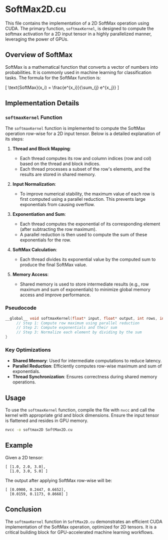 # SoftMax2D.cu

This file contains the implementation of a 2D SoftMax operation using CUDA. The primary function, `softmaxKernel`, is designed to compute the softmax activation for a 2D input tensor in a highly parallelized manner, leveraging the power of GPUs.

## Overview of SoftMax

SoftMax is a mathematical function that converts a vector of numbers into probabilities. It is commonly used in machine learning for classification tasks. The formula for the SoftMax function is:

\[
\text{SoftMax}(x_i) = \frac{e^{x_i}}{\sum_{j} e^{x_j}}
\]

## Implementation Details

### `softmaxKernel` Function

The `softmaxKernel` function is implemented to compute the SoftMax operation row-wise for a 2D input tensor. Below is a detailed explanation of its steps:

1. **Thread and Block Mapping**:
    - Each thread computes its row and column indices (row and col) based on the thread and block indices. 
    - Each thread processes a subset of the row's elements, and the results are stored in shared memory.

2. **Input Normalization**:
    - To improve numerical stability, the maximum value of each row is first computed using a parallel reduction. This prevents large exponentials from causing overflow.

3. **Exponentiation and Sum**:
    - Each thread computes the exponential of its corresponding element (after subtracting the row maximum).
    - A parallel reduction is then used to compute the sum of these exponentials for the row.

4. **SoftMax Calculation**:
    - Each thread divides its exponential value by the computed sum to produce the final SoftMax value.

5. **Memory Access**:
    - Shared memory is used to store intermediate results (e.g., row maximum and sum of exponentials) to minimize global memory access and improve performance.

### Pseudocode

```cpp
__global__ void softmaxKernel(float* input, float* output, int rows, int cols) {
     // Step 1: Compute row maximum using parallel reduction
     // Step 2: Compute exponentials and their sum
     // Step 3: Normalize each element by dividing by the sum
}
```

### Key Optimizations

- **Shared Memory**: Used for intermediate computations to reduce latency.
- **Parallel Reduction**: Efficiently computes row-wise maximum and sum of exponentials.
- **Thread Synchronization**: Ensures correctness during shared memory operations.

## Usage

To use the `softmaxKernel` function, compile the file with `nvcc` and call the kernel with appropriate grid and block dimensions. Ensure the input tensor is flattened and resides in GPU memory.

```bash
nvcc -o softmax2D SoftMax2D.cu
```

## Example

Given a 2D tensor:

```
[ [1.0, 2.0, 3.0],
  [1.0, 3.0, 5.0] ]
```

The output after applying SoftMax row-wise will be:

```
[ [0.0900, 0.2447, 0.6652],
  [0.0159, 0.1173, 0.8668] ]
```

## Conclusion

The `softmaxKernel` function in `SoftMax2D.cu` demonstrates an efficient CUDA implementation of the SoftMax operation, optimized for 2D tensors. It is a critical building block for GPU-accelerated machine learning workflows.  
